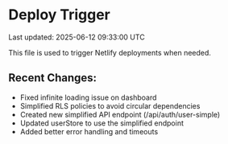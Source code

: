 # Deploy Trigger
Last updated: 2025-06-12 09:33:00 UTC

This file is used to trigger Netlify deployments when needed.

## Recent Changes:
- Fixed infinite loading issue on dashboard
- Simplified RLS policies to avoid circular dependencies
- Created new simplified API endpoint (/api/auth/user-simple)
- Updated userStore to use the simplified endpoint
- Added better error handling and timeouts
